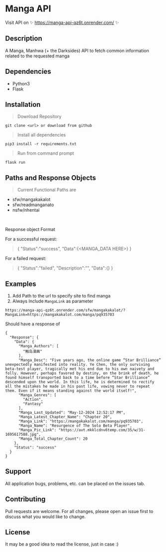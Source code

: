 # Manga API

Visit API on ✨ https://manga-api-qz6t.onrender.com/ ✨


## Description

A Manga, Manhwa (+ the Darksides) API to fetch common information related to the requested manga


## Dependencies

- Python3
- Flask


## Installation

> Download Repository

```
git clone <url> or download from github
```

> Install all dependencies

```
pip3 install -r requirements.txt
```

> Run from command prompt
```
flask run
```

## Paths and Response Objects

> Current Functional Paths are
- sfw/mangakakalot
- sfw/readmanganato
- nsfw/nhentai

<br>

Response object Format

For a successful request:
> {
    "Status":"success",
    "Data":{<MANGA_DATA HERE>}
}

For a failed request:
> {
    "Status":"failed",
    "Description":"<ERROR DESCRIPTION>",
    "Data":{}
}


## Examples

1. Add Path to the url to specify site to find manga
2. Always Include ```MangaLink``` as parameter

```
https://manga-api-qz6t.onrender.com/sfw/mangakakalot/?MangaLink=https://mangakakalot.com/manga/pq935703
```

Should have a response of

```
{
  "Response": {
    "Data": {
      "Manga_Authors": [
        "触岛漫画"
      ],
      "Manga_Desc": "Five years ago, the online game “Star Brilliance” unexpectedly manifested into reality. Ye Chen, the only surviving beta-test player, tragically met his end due to his own naivety and folly. However, perhaps favored by destiny, on the brink of death, he found himself transported back to a time before “Star Brilliance” descended upon the world. In this life, he is determined to rectify all the mistakes he made in his past life, vowing never to repeat them. Even if it means standing against the world itself!",
      "Manga_Genres": [
        "Action",
        "Fantasy"
      ],
      "Manga_Last_Updated": "May-12-2024 12:52:17 PM",
      "Manga_Latest_Chapter_Name": "Chapter 20",
      "Manga_Link": "https://mangakakalot.com/manga/pq935703",
      "Manga_Name": "Resurgence of The Solo Beta Player",
      "Manga_Pic_Link": "https://avt.mkklcdnv6temp.com/35/w/31-1695617588.jpg",
      "Manga_Total_Chapter_Count": 20
    },
    "Status": "success"
  }
}
```

## Support

All application bugs, problems, etc. can be placed on the issues tab.

## Contributing

Pull requests are welcome. For all changes, please open an issue first to discuss what you would like to change.

## License

It may be a good idea to read the license, just in case :)